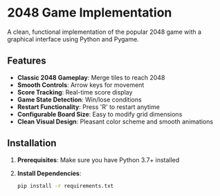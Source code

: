 # 2048 Game Implementation

A clean, functional implementation of the popular 2048 game with a graphical interface using Python and Pygame.

## Features

- **Classic 2048 Gameplay**: Merge tiles to reach 2048
- **Smooth Controls**: Arrow keys for movement
- **Score Tracking**: Real-time score display
- **Game State Detection**: Win/lose conditions
- **Restart Functionality**: Press 'R' to restart anytime
- **Configurable Board Size**: Easy to modify grid dimensions
- **Clean Visual Design**: Pleasant color scheme and smooth animations

## Installation

1. **Prerequisites**: Make sure you have Python 3.7+ installed

2. **Install Dependencies**:
   ```bash
   pip install -r requirements.txt